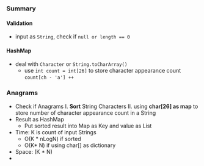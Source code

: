 ### Summary
#### Validation
- input as `String`, check if `null or length == 0`
#### HashMap
- deal with `Character` or `String.toCharArray()`
	- use `int count = int[26]` to store character appearance count `count[ch - 'a'] ++`
###  Anagrams
- Check if Anagrams
	I. **Sort** String Characters 
	II. using **char[26] as map** to store number of character appearance count in a String
- Result as HashMap
	- Put sorted result into Map as Key and value as List<String>
- Time: K is count of input Strings
	- O(K * nLogN)  if sorted
	- O(K* N) if using char[] as dictionary
- Space: (K * N)
- 
<!--stackedit_data:
eyJoaXN0b3J5IjpbLTQxMDI5Mzk0NiwtMjMzNjYzOTc1LDI5MD
Q2Mzk1LC0xNTYyNTkyODcwLC01MDAzNTgxMTVdfQ==
-->